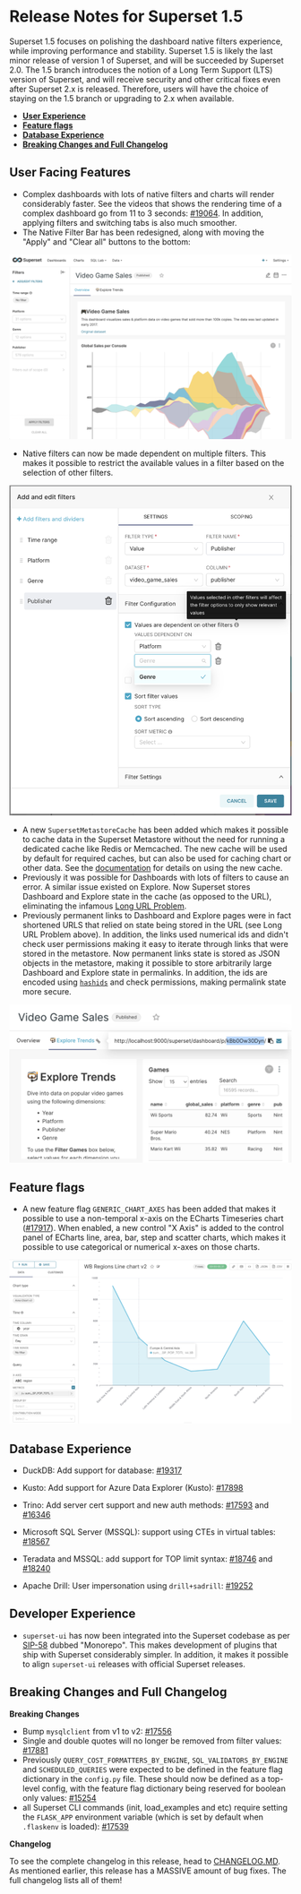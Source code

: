 <!--
Licensed to the Apache Software Foundation (ASF) under one
or more contributor license agreements.  See the NOTICE file
distributed with this work for additional information
regarding copyright ownership.  The ASF licenses this file
to you under the Apache License, Version 2.0 (the
"License"); you may not use this file except in compliance
with the License.  You may obtain a copy of the License at

  http://www.apache.org/licenses/LICENSE-2.0

Unless required by applicable law or agreed to in writing,
software distributed under the License is distributed on an
"AS IS" BASIS, WITHOUT WARRANTIES OR CONDITIONS OF ANY
KIND, either express or implied.  See the License for the
specific language governing permissions and limitations
under the License.
-->

# Release Notes for Superset 1.5

Superset 1.5 focuses on polishing the dashboard native filters experience, while
improving performance and stability. Superset 1.5 is likely the last minor release of
version 1 of Superset, and will be succeeded by Superset 2.0. The 1.5 branch
introduces the notion of a Long Term Support (LTS) version of Superset, and will
receive security and other critical fixes even after Superset 2.x is released.
Therefore, users will have the choice of staying on the 1.5 branch or upgrading to 2.x
when available.

- [**User Experience**](#user-facing-features)
- [**Feature flags**](#feature-flags)
- [**Database Experience**](#database-experience)
- [**Breaking Changes and Full Changelog**](#breaking-changes-and-full-changelog)

## User Facing Features

- Complex dashboards with lots of native filters and charts will render considerably
  faster. See the videos that shows the rendering time of a complex dashboard go from
  11 to 3 seconds: [#19064](https://github.com/apache/superset/pull/19064). In
  addition, applying filters and switching tabs is also much smoother.
- The Native Filter Bar has been redesigned, along with moving the "Apply" and
  "Clear all" buttons to the bottom:

![Filter bar](media/filter_bar.png)

- Native filters can now be made dependent on multiple filters. This makes it possible
  to restrict the available values in a filter based on the selection of other filters.

![Parent filters](media/parent_filters.png)

- A new `SupersetMetastoreCache` has been added which makes it possible to cache data
  in the Superset Metastore without the need for running a dedicated cache like Redis
  or Memcached. The new cache will be used by default for required caches, but can also
  be used for caching chart or other data. See the
  [documentation](https://superset.apache.org/docs/installation/cache#caching) for
  details on using the new cache.
- Previously it was possible for Dashboards with lots of filters to cause an error.
  A similar issue existed on Explore. Now Superset stores Dashboard and Explore state
  in the cache (as opposed to the URL), eliminating the infamous
  [Long URL Problem](https://github.com/apache/superset/issues/17086).
- Previously permanent links to Dashboard and Explore pages were in fact shortened URLS
  that relied on state being stored in the URL (see Long URL Problem above). In
  addition, the links used numerical ids and didn't check user permissions making it
  easy to iterate through links that were stored in the metastore. Now permanent links
  state is stored as JSON objects in the metastore, making it possible to store
  arbitrarily large Dashboard and Explore state in permalinks. In addition, the ids
  are encoded using [`hashids`](https://hashids.org/) and check permissions, making
  permalink state more secure.

![Dashboard permalink](media/permalink.png)

## Feature flags

- A new feature flag `GENERIC_CHART_AXES` has been added that makes it possible to
  use a non-temporal x-axis on the ECharts Timeseries chart
  ([#17917](https://github.com/apache/superset/pull/17917)). When enabled, a new
  control "X Axis" is added to the control panel of ECharts line, area, bar, step and
  scatter charts, which makes it possible to use categorical or numerical x-axes on
  those charts.

![Categorical line chart](media/categorical_line.png)

## Database Experience

- DuckDB: Add support for database:
  [#19317](https://github.com/apache/superset/pull/19317)

- Kusto: Add support for Azure Data Explorer (Kusto):
  [#17898](https://github.com/apache/superset/pull/17898)

- Trino: Add server cert support and new auth methods:
  [#17593](https://github.com/apache/superset/pull/17593) and
  [#16346](https://github.com/apache/superset/pull/16346)

- Microsoft SQL Server (MSSQL): support using CTEs in virtual tables:
  [#18567](https://github.com/apache/superset/pull/18567)

- Teradata and MSSQL: add support for TOP limit syntax:
  [#18746](https://github.com/apache/superset/pull/18746) and
  [#18240](https://github.com/apache/superset/pull/18240)

- Apache Drill: User impersonation using `drill+sadrill`:
  [#19252](https://github.com/apache/superset/pull/19252)

## Developer Experience

- `superset-ui` has now been integrated into the Superset codebase as per
  [SIP-58](https://github.com/apache/superset/issues/13013) dubbed "Monorepo". This
  makes development of plugins that ship with Superset considerably simpler. In
  addition, it makes it possible to align `superset-ui` releases with official Superset
  releases.

## Breaking Changes and Full Changelog

**Breaking Changes**

- Bump `mysqlclient` from v1 to v2:
  [#17556](https://github.com/apache/superset/pull/17556)
- Single and double quotes will no longer be removed from filter values:
  [#17881](https://github.com/apache/superset/pull/17881)
- Previously `QUERY_COST_FORMATTERS_BY_ENGINE`, `SQL_VALIDATORS_BY_ENGINE` and
  `SCHEDULED_QUERIES` were expected to be defined in the feature flag dictionary in
  the `config.py` file. These should now be defined as a top-level config, with the
  feature flag dictionary being reserved for boolean only values:
  [#15254](https://github.com/apache/superset/pull/15254)
- all Superset CLI commands (init, load_examples and etc) require setting the
  `FLASK_APP` environment variable (which is set by default when `.flaskenv` is loaded):
  [#17539](https://github.com/apache/superset/pull/17539)

**Changelog**

To see the complete changelog in this release, head to
[CHANGELOG.MD](https://github.com/apache/superset/blob/1.5/CHANGELOG.md).
As mentioned earlier, this release has a MASSIVE amount of bug fixes. The full
changelog lists all of them!
